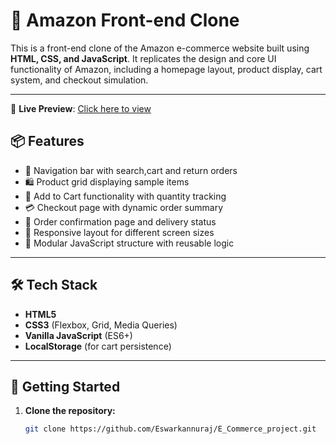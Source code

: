 # 🛒 Amazon Front-end Clone

This is a front-end clone of the Amazon e-commerce website built using **HTML, CSS, and JavaScript**. It replicates the design and core UI functionality of Amazon, including a homepage layout, product display, cart system, and checkout simulation.

---

🔗 **Live Preview**: [Click here to view](https://eswarkannuraj.github.io/Udemy_Clone_UI/)

## 📦 Features

- 🧭 Navigation bar with search,cart and return orders
- 🛍 Product grid displaying sample items
- 🛒 Add to Cart functionality with quantity tracking
- 💳 Checkout page with dynamic order summary
- 🧾 Order confirmation page and delivery status
- 📱 Responsive layout for different screen sizes
- 🧠 Modular JavaScript structure with reusable logic

---

## 🛠 Tech Stack

- **HTML5**
- **CSS3** (Flexbox, Grid, Media Queries)
- **Vanilla JavaScript** (ES6+)
- **LocalStorage** (for cart persistence)

---

## 🚀 Getting Started

1. **Clone the repository:**
   ```bash
   git clone https://github.com/Eswarkannuraj/E_Commerce_project.git
